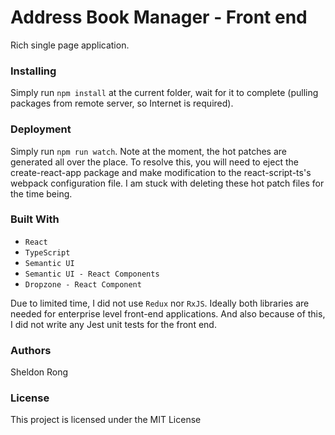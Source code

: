 # Address Book Manager - Front end

Rich single page application.

### Installing

Simply run `npm install` at the current folder, wait for it to complete (pulling packages from remote server, so Internet is required).

### Deployment  

Simply run `npm run watch`. Note at the moment, the hot patches are generated all over the place. To resolve this, you will need to eject the create-react-app package and make modification to the react-script-ts's webpack configuration file. I am stuck with deleting these hot patch files for the time being.

### Built With

* `React`
* `TypeScript`
* `Semantic UI`
* `Semantic UI - React Components`
* `Dropzone - React Component`

Due to limited time, I did not use `Redux` nor `RxJS`. Ideally both libraries are needed for enterprise level front-end applications.
And also because of this, I did not write any Jest unit tests for the front end.

### Authors
Sheldon Rong

### License
This project is licensed under the MIT License
